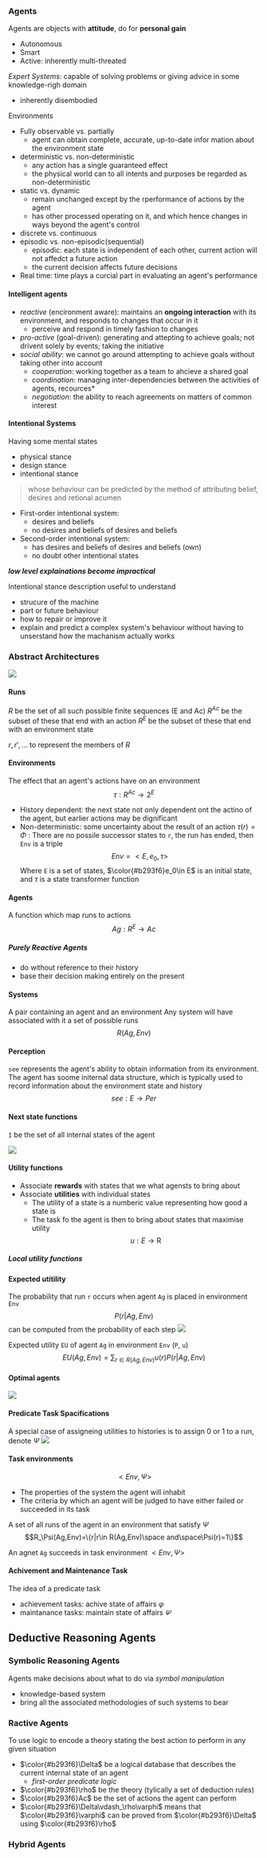 ### Agents
Agents are objects with **attitude**, do for **personal gain**
- Autonomous
- Smart
- Active: inherently multi-threated

*Expert Systems*: capable of solving problems or giving advice in some knowledge-righ domain
- inherently disembodied

Environments
- Fully observable vs. partially
	- agent can obtain complete, accurate, up-to-date infor mation about the environment state
- deterministic vs. non-deterministic
	- any action has a single guaranteed effect
	- the physical world can to all intents and purposes be regarded as non-deterministic
- static vs. dynamic
	- remain unchanged except by the rperformance of actions by the agent
	- has other processed operating on it, and which hence changes in ways beyond the agent's control
- discrete vs. continuous
- episodic vs. non-episodic(sequential)
	- episodic: each state is independent of each other, current action will  not affedct a future action
	- the current decision affects future decisions
- Real time: time plays a curcial part in evaluating an agent's performance

#### Intelligent agents
- *reactive* (encironment aware): maintains an **ongoing interaction** with its environment, and responds to changes that occur in it
	- perceive and respond in timely fashion to changes
- *pro-active* (goal-driven): generating and attepting to achieve goals; not drivent solely by events; taking the initiative
- *social ability*: we cannot go around attempting to achieve goals without taking other into account
	- *cooperation*: working together as a team to ahcieve a shared goal
	- *coordination*: managing inter-dependencies between the activities of agents, recources\*
	- *negotiation*: the ability to reach agreements on matters of common interest

#### Intentional Systems
Having some mental states
- physical stance
- design stance
- intentional stance

> whose behaviour can be predicted by the method of attributing belief, desires and retional acumen

- First-order intentional system: 
	- desires and beliefs
	- no desires and beliefs of desires and beliefs
- Second-order intentional system:
	- has desires and beliefs of desires and beliefs (own)
	- no doubt other intentional states

***low level explainations become impractical***

Intentional stance description useful to understand
- strucure of the machine
- part or future behaviour
- how to repair or improve it
- explain and predict a complex system's behaviour without having to unserstand how the machanism actually works

### Abstract Architectures
![](../img/Pasted%20image%2020250203173527.png)

#### Runs
$R$ be the set of all such possible finite sequences (E and Ac)
$R^{Ac}$ be the subset of these that end with an action
$R^{E}$ be the subset of these that end with an environment state

$r, r', ...$ to represent the members of $R$

#### Environments
The effect that an agent's actions have on an environment
$$\tau : R^{Ac} \rightarrow 2^E$$
- History dependent: the next state not only dependent ont the actino of the agent, but earlier actions may be dignificant
- Non-deterministic: some uncertainty about the result of an action
$\tau(r)=\Phi$ : There are no possile successor states to `r`, the run has ended, then `Env` is a triple
$$Env=<E,e_0,\tau>$$
Where `E` is a set of states, $\color{#b293f6}e_0\in E$ is an initial state, and $\tau$ is a state transformer function 

#### Agents
A function which map runs to actions
$$Ag:R^E \rightarrow Ac$$
##### Purely Reactive Agents
- do without reference to their history
- base their decision making entirely on the present

#### Systems
A pair containing an agent and an environment
Any system will have associated with it a set of possible runs
$$R(Ag,Env)$$

#### Perception
`see` represents the agent's ability to obtain information from its environment. The agent has soome initernal data structure, which is typically used to record information about the environment state and history
$$see:E\rightarrow Per$$

#### Next state functions
`I` be the set of all internal states of the agent

![](../img/Pasted%20image%2020250204172726.png)

#### Utility functions
- Associate **rewards** with states that we what agensts to bring about
- Associate **utilities** with individual states
	- The utility of a state is a numberic value representing how good a state is
	- The task fo the agent is then to bring about states that maximise utility
$$u:E\rightarrow\mathrm{R}$$
##### Local utility functions


#### Expected utitility
The probability that run `r` occurs when agent `Ag` is placed in environment `Env` $$P(r|Ag,Env)$$
can be computed from the probability of each step
![](../img/Pasted%20image%2020250204174153.png)

Expected utility `EU` of agent `Ag` in environment `Env` (`P`, `u`)
$$EU(Ag,Env)=\sum_{r\in R(Ag,Env)}u(r)P(r|Ag,Env)$$

#### Optimal agents
![](../img/Pasted%20image%2020250204173645.png)

#### Predicate Task Spacifications
A special case of assigneing utilities to histories is to assign 0 or 1 to a run, denote $\Psi$
![](../img/Pasted%20image%2020250210171204.png)

#### Task environments
$$<Env, \Psi>$$
- The properties of the system the agent will inhabit
- The criteria by which an agent will be judged to have either failed or succeeded in its task

A set of all runs of the agent in an environment that satisfy $\Psi$
$$R_\Psi(Ag,Env)=\{r|r\in R(Ag,Env)\space and\space\Psi(r)=1\}$$

An agnet `Ag` succeeds in task environment $<Env,\Psi>$

#### Achivement and Maintenance Task
The idea of a predicate task
- achievement tasks: achive state of affairs $\varphi$
- maintanance tasks: maintain state of affairs $\varPsi$

## Deductive Reasoning Agents
### Symbolic Reasoning Agents
Agents make decisions about what to do via *symbol manipulation*
- knowledge-based system
- bring all the associated methodologies of such systems to bear
### Ractive Agents

To use logic to encode a theory stating the best action to perform in any given situation
- $\color{#b293f6}\Delta$ be a logical database that describes the current internal state of an agent
	- *first-order predicate logic*
- $\color{#b293f6}\rho$ be the theory (tylically a set of deduction rules)
- $\color{#b293f6}Ac$ be the set of actions the agent can perform
- $\color{#b293f6}\Delta\vdash_\rho\varphi$ means that $\color{#b293f6}\varphi$ can be proved from $\color{#b293f6}\Delta$ using $\color{#b293f6}\rho$

### Hybrid Agents